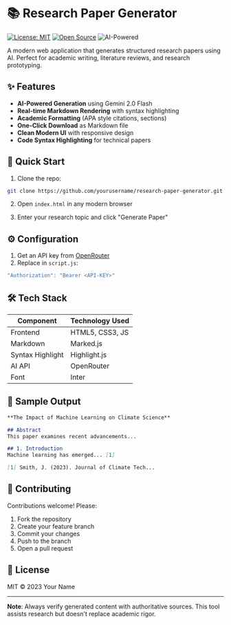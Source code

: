 # 📚 Research Paper Generator

[![License: MIT](https://img.shields.io/badge/License-MIT-blue.svg)](https://opensource.org/licenses/MIT) 
[![Open Source](https://badges.frapsoft.com/os/v1/open-source.svg?v=103)](https://opensource.org/)
![AI-Powered](https://img.shields.io/badge/AI-Powered-blueviolet.svg)

A modern web application that generates structured research papers using AI. Perfect for academic writing, literature reviews, and research prototyping.

## ✨ Features

- **AI-Powered Generation** using Gemini 2.0 Flash
- **Real-time Markdown Rendering** with syntax highlighting
- **Academic Formatting** (APA style citations, sections)
- **One-Click Download** as Markdown file
- **Clean Modern UI** with responsive design
- **Code Syntax Highlighting** for technical papers

## 🚀 Quick Start

1. Clone the repo:
```bash
git clone https://github.com/yourusername/research-paper-generator.git
```

2. Open `index.html` in any modern browser

3. Enter your research topic and click "Generate Paper"

## ⚙️ Configuration

1. Get an API key from [OpenRouter](https://openrouter.ai/keys)
2. Replace in `script.js`:
```javascript
"Authorization": "Bearer <API-KEY>"
```

## 🛠 Tech Stack

| Component       | Technology Used |
|-----------------|-----------------|
| Frontend        | HTML5, CSS3, JS |
| Markdown        | Marked.js       |
| Syntax Highlight| Highlight.js    |
| AI API          | OpenRouter      |
| Font            | Inter           |

## 📄 Sample Output

```markdown
**The Impact of Machine Learning on Climate Science**

## Abstract
This paper examines recent advancements...

## 1. Introduction
Machine learning has emerged... [1]

[1] Smith, J. (2023). Journal of Climate Tech...
```

## 🤝 Contributing

Contributions welcome! Please:
1. Fork the repository
2. Create your feature branch
3. Commit your changes
4. Push to the branch
5. Open a pull request

## 📜 License

MIT © 2023 Your Name

---

**Note**: Always verify generated content with authoritative sources. This tool assists research but doesn't replace academic rigor.
```
